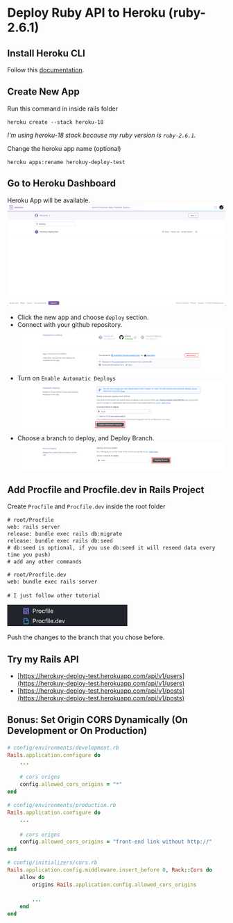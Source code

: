 # Deploy Ruby API to Heroku (ruby-2.6.1)

## Install Heroku CLI

Follow this [documentation](https://devcenter.heroku.com/articles/heroku-cli#getting-started).

## Create New App

Run this command in inside rails folder
```
heroku create --stack heroku-18
```
*I'm using heroku-18 stack because my ruby version is `ruby-2.6.1`.*

Change the heroku app name (optional)
```
heroku apps:rename herokuy-deploy-test
```

## Go to Heroku Dashboard

Heroku App will be available.
![heroku-dashborad](https://raw.githubusercontent.com/raaynaldo/herokuy-deploy-test/main/screen-shoot/heroku-dashboard.png)

- Click the new app and choose `deploy` section.
- Connect with your github repository. 
![connect-github](https://raw.githubusercontent.com/raaynaldo/herokuy-deploy-test/main/screen-shoot/connect-github.png)
- Turn on `Enable Automatic Deploys`
![enable-automatic-deploys](https://raw.githubusercontent.com/raaynaldo/herokuy-deploy-test/main/screen-shoot/enable-automatic-deploys.png)
- Choose a branch to deploy, and Deploy Branch.
![deploy-branch](https://raw.githubusercontent.com/raaynaldo/herokuy-deploy-test/main/screen-shoot/deploy-branch.png)

## Add Procfile and Procfile.dev in Rails Project
Create `Procfile` and `Procfile.dev` inside the root folder
```
# root/Procfile
web: rails server
release: bundle exec rails db:migrate
release: bundle exec rails db:seed
# db:seed is optional, if you use db:seed it will reseed data every time you push)
# add any other commands
```

```
# root/Procfile.dev
web: bundle exec rails server

# I just follow other tutorial
```

![procfile](https://raw.githubusercontent.com/raaynaldo/herokuy-deploy-test/main/screen-shoot/procfile.png)

Push the changes to the branch that you chose before.

## Try my Rails API

- [https://herokuy-deploy-test.herokuapp.com/api/v1/users](https://herokuy-deploy-test.herokuapp.com/api/v1/users)
- [https://herokuy-deploy-test.herokuapp.com/api/v1/posts](https://herokuy-deploy-test.herokuapp.com/api/v1/posts)

## Bonus: Set Origin CORS Dynamically (On Development or On Production)

```rb
# config/environments/development.rb
Rails.application.configure do
    ...

    # cors origns
    config.allowed_cors_origins = "*"
end
```

```rb
# config/environments/production.rb
Rails.application.configure do
    ...

    # cors origns
    config.allowed_cors_origins = "front-end link without http://"
end
```

```rb
# config/initializers/cors.rb
Rails.application.config.middleware.insert_before 0, Rack::Cors do
    allow do
        origins Rails.application.config.allowed_cors_origins

        ...
    end
end
```